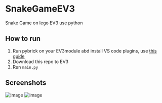 # SnakeGameEV3
Snake Game on lego EV3 use python
## How to run
1. Run pybrick on your EV3module abd install VS code plugins, use [this guide](https://pybricks.com/ev3-micropython/index.html)
2. Download this repo to EV3
3. Run `main.py`
## Screenshots
![image](https://github.com/user-attachments/assets/082880a7-53c8-48af-a426-f4909b72a7b8)
![image](https://github.com/user-attachments/assets/c2e32bd4-d281-4130-915d-3874ae063682)


   
